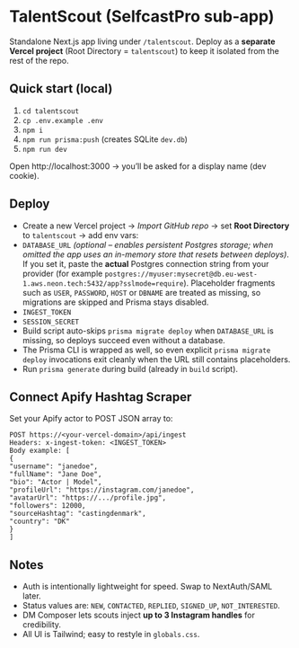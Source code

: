 # TalentScout (SelfcastPro sub‑app)

Standalone Next.js app living under `/talentscout`. Deploy as a **separate Vercel project** (Root Directory = `talentscout`) to keep it isolated from the rest of the repo.

## Quick start (local)
1. `cd talentscout`
2. `cp .env.example .env`
3. `npm i`
4. `npm run prisma:push` (creates SQLite `dev.db`)
5. `npm run dev`

Open http://localhost:3000 → you’ll be asked for a display name (dev cookie).

## Deploy
- Create a new Vercel project → *Import GitHub repo* → set **Root Directory** to `talentscout` → add env vars:
- `DATABASE_URL` *(optional – enables persistent Postgres storage; when omitted the app uses an in-memory store that resets between deploys)*. If you set it, paste the **actual** Postgres connection string from your provider (for example `postgres://myuser:mysecret@db.eu-west-1.aws.neon.tech:5432/app?sslmode=require`). Placeholder fragments such as `USER`, `PASSWORD`, `HOST` or `DBNAME` are treated as missing, so migrations are skipped and Prisma stays disabled.
- `INGEST_TOKEN`
- `SESSION_SECRET`
- Build script auto-skips `prisma migrate deploy` when `DATABASE_URL` is missing, so deploys succeed even without a database.
- The Prisma CLI is wrapped as well, so even explicit `prisma migrate deploy` invocations exit cleanly when the URL still contains placeholders.
- Run `prisma generate` during build (already in `build` script).
  
## Connect Apify Hashtag Scraper
Set your Apify actor to POST JSON array to:
```
POST https://<your-vercel-domain>/api/ingest
Headers: x-ingest-token: <INGEST_TOKEN>
Body example: [
{
"username": "janedoe",
"fullName": "Jane Doe",
"bio": "Actor | Model",
"profileUrl": "https://instagram.com/janedoe",
"avatarUrl": "https://.../profile.jpg",
"followers": 12000,
"sourceHashtag": "castingdenmark",
"country": "DK"
}
]
```

## Notes
- Auth is intentionally lightweight for speed. Swap to NextAuth/SAML later.
- Status values are: `NEW`, `CONTACTED`, `REPLIED`, `SIGNED_UP`, `NOT_INTERESTED`.
- DM Composer lets scouts inject **up to 3 Instagram handles** for credibility.
- All UI is Tailwind; easy to restyle in `globals.css`.
